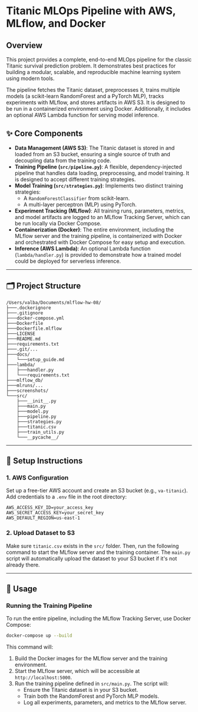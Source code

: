 # Titanic MLOps Pipeline with AWS, MLflow, and Docker

## Overview

This project provides a complete, end-to-end MLOps pipeline for the classic Titanic survival prediction problem. It demonstrates best practices for building a modular, scalable, and reproducible machine learning system using modern tools.

The pipeline fetches the Titanic dataset, preprocesses it, trains multiple models (a scikit-learn RandomForest and a PyTorch MLP), tracks experiments with MLflow, and stores artifacts in AWS S3. It is designed to be run in a containerized environment using Docker. Additionally, it includes an optional AWS Lambda function for serving model inference.

## ✨ Core Components

*   **Data Management (AWS S3)**: The Titanic dataset is stored in and loaded from an S3 bucket, ensuring a single source of truth and decoupling data from the training code.
*   **Training Pipeline (`src/pipeline.py`)**: A flexible, dependency-injected pipeline that handles data loading, preprocessing, and model training. It is designed to accept different training strategies.
*   **Model Training (`src/strategies.py`)**: Implements two distinct training strategies:
    *   A `RandomForestClassifier` from scikit-learn.
    *   A multi-layer perceptron (MLP) using PyTorch.
*   **Experiment Tracking (MLflow)**: All training runs, parameters, metrics, and model artifacts are logged to an MLflow Tracking Server, which can be run locally via Docker Compose.
*   **Containerization (Docker)**: The entire environment, including the MLflow server and the training pipeline, is containerized with Docker and orchestrated with Docker Compose for easy setup and execution.
*   **Inference (AWS Lambda)**: An optional Lambda function (`lambda/handler.py`) is provided to demonstrate how a trained model could be deployed for serverless inference.

---

## 🗂️ Project Structure

```
/Users/valba/Documents/mlflow-hw-08/
├───.dockerignore
├───.gitignore
├───docker-compose.yml
├───Dockerfile
├───Dockerfile.mlflow
├───LICENSE
├───README.md
├───requirements.txt
├───.git/...
├───docs/
│   └───setup_guide.md
├───lambda/
│   ├───handler.py
│   └───requirements.txt
├───mlflow_db/
├───mlruns/...
├───screenshots/
└───src/
    ├───__init__.py
    ├───main.py
    ├───model.py
    ├───pipeline.py
    ├───strategies.py
    ├───titanic.csv
    ├───train_utils.py
    └───__pycache__/
```

---

## 🔧 Setup Instructions

### 1. AWS Configuration

Set up a free-tier AWS account and create an S3 bucket (e.g., `va-titanic`).
Add credentials to a `.env` file in the root directory:

```env
AWS_ACCESS_KEY_ID=your_access_key
AWS_SECRET_ACCESS_KEY=your_secret_key
AWS_DEFAULT_REGION=us-east-1
```

### 2. Upload Dataset to S3

Make sure `titanic.csv` exists in the `src/` folder. Then, run the following command to start the MLflow server and the training container. The `main.py` script will automatically upload the dataset to your S3 bucket if it's not already there.

---

## 🚀 Usage

### Running the Training Pipeline

To run the entire pipeline, including the MLflow Tracking Server, use Docker Compose:

```bash
docker-compose up --build
```

This command will:
1.  Build the Docker images for the MLflow server and the training environment.
2.  Start the MLflow server, which will be accessible at `http://localhost:5000`.
3.  Run the training pipeline defined in `src/main.py`. The script will:
    *   Ensure the Titanic dataset is in your S3 bucket.
    *   Train both the RandomForest and PyTorch MLP models.
    *   Log all experiments, parameters, and metrics to the MLflow server.
